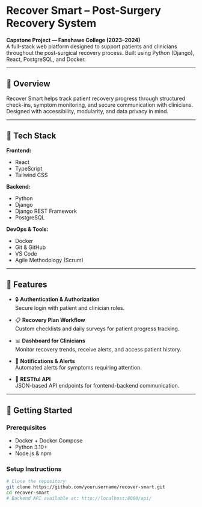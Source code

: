 # Recover Smart – Post-Surgery Recovery System

**Capstone Project — Fanshawe College (2023–2024)**  
A full-stack web platform designed to support patients and clinicians throughout the post-surgical recovery process. Built using Python (Django), React, PostgreSQL, and Docker.

---

## 🌟 Overview

Recover Smart helps track patient recovery progress through structured check-ins, symptom monitoring, and secure communication with clinicians. Designed with accessibility, modularity, and data privacy in mind.

---

## 🔧 Tech Stack

**Frontend:**
- React
- TypeScript
- Tailwind CSS

**Backend:**
- Python
- Django
- Django REST Framework
- PostgreSQL

**DevOps & Tools:**
- Docker
- Git & GitHub
- VS Code
- Agile Methodology (Scrum)

---

## 🔐 Features

- 🔒 **Authentication & Authorization**  
  Secure login with patient and clinician roles.

- 📋 **Recovery Plan Workflow**  
  Custom checklists and daily surveys for patient progress tracking.

- 📊 **Dashboard for Clinicians**  
  Monitor recovery trends, receive alerts, and access patient history.

- 📨 **Notifications & Alerts**  
  Automated alerts for symptoms requiring attention.

- 📁 **RESTful API**  
  JSON-based API endpoints for frontend-backend communication.

---

## 🚀 Getting Started

### Prerequisites
- Docker + Docker Compose
- Python 3.10+
- Node.js & npm

### Setup Instructions

```bash
# Clone the repository
git clone https://github.com/yourusername/recover-smart.git
cd recover-smart
# Backend API available at: http://localhost:8000/api/

